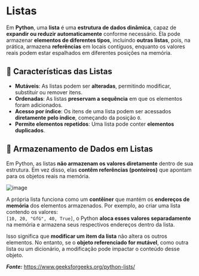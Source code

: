 # Listas 

Em **Python**, uma **lista** é uma **estrutura de dados dinâmica**, capaz de **expandir ou reduzir automaticamente** conforme necessário. Ela pode armazenar **elementos de diferentes tipos**, incluindo **outras listas**, pois, na prática, armazena **referências** em locais contíguos, enquanto os valores reais podem estar espalhados em diferentes posições na memória.  

## 📌 Características das Listas  
- **Mutáveis**: As listas podem ser **alteradas**, permitindo modificar, substituir ou remover itens.  
- **Ordenadas**: As listas **preservam a sequência** em que os elementos foram adicionados.  
- **Acesso por índice**: Os itens de uma lista podem ser acessados **diretamente pelo índice**, começando da posição `0`.  
- **Permite elementos repetidos**: Uma lista pode conter **elementos duplicados**.

## 📌 Armazenamento de Dados em Listas  

Em Python, as listas **não armazenam os valores diretamente** dentro de sua estrutura. Em vez disso, elas **contêm referências (ponteiros)** que apontam para os objetos reais na memória.  

![image](https://github.com/user-attachments/assets/16b4e617-2f54-4821-ab55-d5b91eae48b8)

A própria lista funciona como um **contêiner** que mantém os **endereços de memória** dos elementos armazenados. Por exemplo, ao criar uma lista contendo os valores:  
`[10, 20, "GfG", 40, True]`, o Python **aloca esses valores separadamente** na memória e armazena seus respectivos endereços dentro da lista.  

Isso significa que **modificar um item da lista** não altera os outros elementos. No entanto, se o **objeto referenciado for mutável**, como outra lista ou um dicionário, a modificação pode impactar o conteúdo desse objeto.  

***Fonte:*** https://www.geeksforgeeks.org/python-lists/

